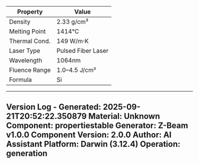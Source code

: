 | Property | Value |
|----------|-------|
| Density | 2.33 g/cm³ |
| Melting Point | 1414°C |
| Thermal Cond. | 149 W/m·K |
| Laser Type | Pulsed Fiber Laser |
| Wavelength | 1064nm |
| Fluence Range | 1.0–4.5 J/cm² |
| Formula | Si |


---
Version Log - Generated: 2025-09-21T20:52:22.350879
Material: Unknown
Component: propertiestable
Generator: Z-Beam v1.0.0
Component Version: 2.0.0
Author: AI Assistant
Platform: Darwin (3.12.4)
Operation: generation
---